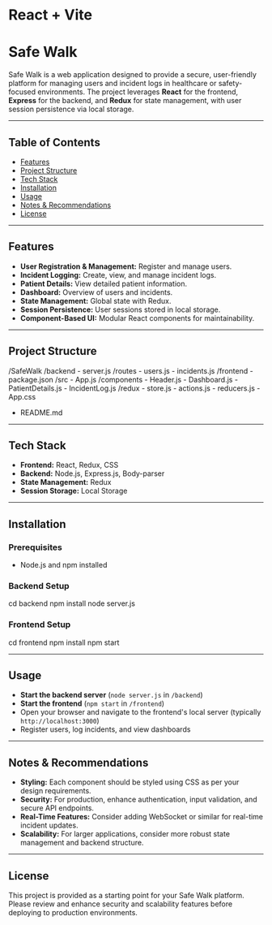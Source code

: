 # React + Vite

# Safe Walk

Safe Walk is a web application designed to provide a secure, user-friendly platform for managing users and incident logs in healthcare or safety-focused environments. The project leverages **React** for the frontend, **Express** for the backend, and **Redux** for state management, with user session persistence via local storage.

---

## Table of Contents

- [Features](#features)
- [Project Structure](#project-structure)
- [Tech Stack](#tech-stack)
- [Installation](#installation)
- [Usage](#usage)
- [Notes & Recommendations](#notes--recommendations)
- [License](#license)

---

## Features

- **User Registration & Management:** Register and manage users.
- **Incident Logging:** Create, view, and manage incident logs.
- **Patient Details:** View detailed patient information.
- **Dashboard:** Overview of users and incidents.
- **State Management:** Global state with Redux.
- **Session Persistence:** User sessions stored in local storage.
- **Component-Based UI:** Modular React components for maintainability.

---

## Project Structure


/SafeWalk
  /backend
    - server.js
    /routes
      - users.js
      - incidents.js
  /frontend
    - package.json
    /src
      - App.js
      /components
        - Header.js
        - Dashboard.js
        - PatientDetails.js
        - IncidentLog.js
      /redux
        - store.js
        - actions.js
        - reducers.js
      - App.css
  - README.md



---

## Tech Stack

- **Frontend:** React, Redux, CSS
- **Backend:** Node.js, Express.js, Body-parser
- **State Management:** Redux
- **Session Storage:** Local Storage

---

## Installation

### Prerequisites

- Node.js and npm installed

### Backend Setup
cd backend
npm install
node server.js


### Frontend Setup
cd frontend
npm install
npm start


---

## Usage

- **Start the backend server** (`node server.js` in `/backend`)
- **Start the frontend** (`npm start` in `/frontend`)
- Open your browser and navigate to the frontend's local server (typically `http://localhost:3000`)
- Register users, log incidents, and view dashboards

---

## Notes & Recommendations

- **Styling:** Each component should be styled using CSS as per your design requirements.
- **Security:** For production, enhance authentication, input validation, and secure API endpoints.
- **Real-Time Features:** Consider adding WebSocket or similar for real-time incident updates.
- **Scalability:** For larger applications, consider more robust state management and backend structure.

---

## License

This project is provided as a starting point for your Safe Walk platform. Please review and enhance security and scalability features before deploying to production environments.


